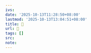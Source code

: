 ```yaml
---
ivs:
date: '2025-10-13T11:28:50+08:00'
lastmod: '2025-10-13T13:04:51+08:00'
title: 󰟀
url: 󰟀
tags: []
src:
note:
---
```

